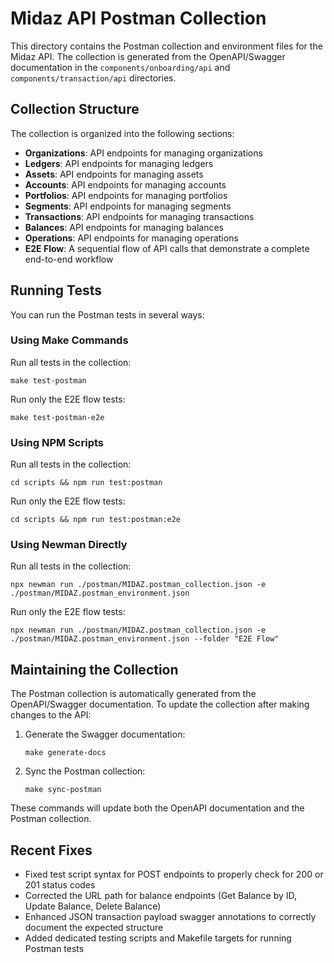 # Midaz API Postman Collection

This directory contains the Postman collection and environment files for the Midaz API. The collection is generated from the OpenAPI/Swagger documentation in the `components/onboarding/api` and `components/transaction/api` directories.

## Collection Structure

The collection is organized into the following sections:

- **Organizations**: API endpoints for managing organizations
- **Ledgers**: API endpoints for managing ledgers
- **Assets**: API endpoints for managing assets
- **Accounts**: API endpoints for managing accounts
- **Portfolios**: API endpoints for managing portfolios
- **Segments**: API endpoints for managing segments
- **Transactions**: API endpoints for managing transactions
- **Balances**: API endpoints for managing balances
- **Operations**: API endpoints for managing operations
- **E2E Flow**: A sequential flow of API calls that demonstrate a complete end-to-end workflow

## Running Tests

You can run the Postman tests in several ways:

### Using Make Commands

Run all tests in the collection:
```
make test-postman
```

Run only the E2E flow tests:
```
make test-postman-e2e
```

### Using NPM Scripts

Run all tests in the collection:
```
cd scripts && npm run test:postman
```

Run only the E2E flow tests:
```
cd scripts && npm run test:postman:e2e
```

### Using Newman Directly

Run all tests in the collection:
```
npx newman run ./postman/MIDAZ.postman_collection.json -e ./postman/MIDAZ.postman_environment.json
```

Run only the E2E flow tests:
```
npx newman run ./postman/MIDAZ.postman_collection.json -e ./postman/MIDAZ.postman_environment.json --folder "E2E Flow"
```

## Maintaining the Collection

The Postman collection is automatically generated from the OpenAPI/Swagger documentation. To update the collection after making changes to the API:

1. Generate the Swagger documentation:
   ```
   make generate-docs
   ```

2. Sync the Postman collection:
   ```
   make sync-postman
   ```

These commands will update both the OpenAPI documentation and the Postman collection.

## Recent Fixes

- Fixed test script syntax for POST endpoints to properly check for 200 or 201 status codes
- Corrected the URL path for balance endpoints (Get Balance by ID, Update Balance, Delete Balance)
- Enhanced JSON transaction payload swagger annotations to correctly document the expected structure
- Added dedicated testing scripts and Makefile targets for running Postman tests